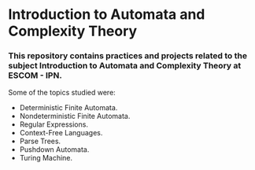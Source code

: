 # Introduction to Automata and Complexity Theory

### This repository contains practices and projects related to the subject Introduction to Automata and Complexity Theory at ESCOM - IPN.

Some of the topics studied were:

* Deterministic Finite Automata.
* Nondeterministic Finite Automata.
* Regular Expressions.
* Context-Free Languages.
* Parse Trees.
* Pushdown Automata.
* Turing Machine.